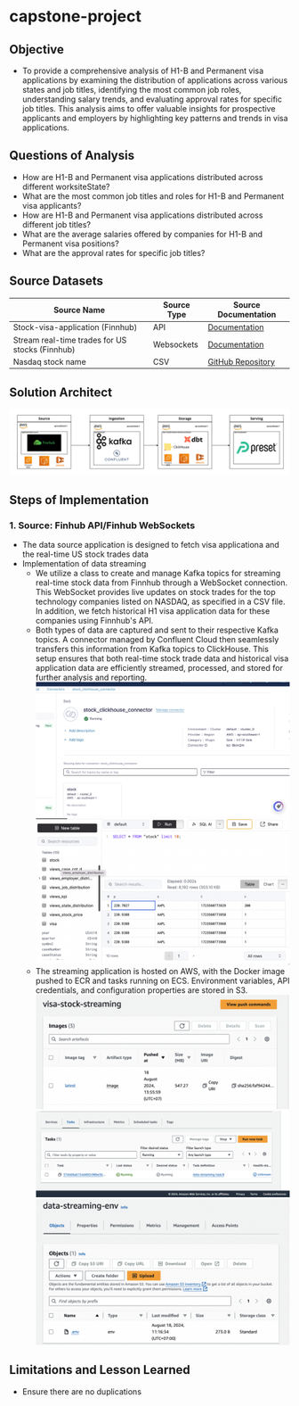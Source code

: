 # capstone-project

## Objective
- To provide a comprehensive analysis of H1-B and Permanent visa applications by examining the distribution of applications across various states and job titles, identifying the most common job roles, understanding salary trends, and evaluating approval rates for specific job titles. This analysis aims to offer valuable insights for prospective applicants and employers by highlighting key patterns and trends in visa applications.

## Questions of Analysis
- How are H1-B and Permanent visa applications distributed across different worksiteState?
- What are the most common job titles and roles for H1-B and Permanent visa applicants?
- How are H1-B and Permanent visa applications distributed across different job titles?
- What are the average salaries offered by companies for H1-B and Permanent visa positions?
- What are the approval rates for specific job titles?

## Source Datasets
| Source Name                             | Source Type | Source Documentation                                               |
|-----------------------------------------|-------------|--------------------------------------------------------------------|
| Stock-visa-application (Finnhub)        | API         | [Documentation](https://finnhub.io/docs/api/stock-visa-application)|
| Stream real-time trades for US stocks (Finnhub) | Websockets  | [Documentation](https://finnhub.io/docs/api/websocket-trades)      |
| Nasdaq stock name                       | CSV         | [GitHub Repository](https://github.com/datasets/nasdaq-listings/blob/master/data/nasdaq-listed.csv) |

## Solution Architect
![solution-architect](images/solution-architect.jpg)

## Steps of Implementation

### 1. Source: Finhub API/Finhub WebSockets
- The data source application is designed to fetch visa applicationa and the real-time US stock trades data
- Implementation of data streaming
    - We utilize a class to create and manage Kafka topics for streaming real-time stock data from Finnhub through a WebSocket connection. This WebSocket provides live updates on stock trades for the top technology companies listed on NASDAQ, as specified in a CSV file. In addition, we fetch historical H1 visa application data for these companies using Finnhub's API.
    - Both types of data are captured and sent to their respective Kafka topics. A connector managed by Confluent Cloud then seamlessly transfers this information from Kafka topics to ClickHouse. This setup ensures that both real-time stock trade data and historical visa application data are efficiently streamed, processed, and stored for further analysis and reporting.
    ![stock-connector](images/stock-connector.png)
    ![stock-clickhouse](images/stock-clickhouse.png)
    - The streaming application is hosted on AWS, with the Docker image pushed to ECR and tasks running on ECS. Environment variables, API credentials, and configuration properties are stored in S3.
    ![streaming-ecr](images/streaming-ecr.png)
    ![streaming-ecs](images/streaming-ecs.png)
    ![streaming-env](images/streaming-env.png)

## Limitations and Lesson Learned
- Ensure there are no duplications 








